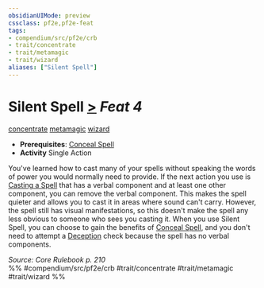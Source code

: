 ```yaml
---
obsidianUIMode: preview
cssclass: pf2e,pf2e-feat
tags:
- compendium/src/pf2e/crb
- trait/concentrate
- trait/metamagic
- trait/wizard
aliases: ["Silent Spell"]
---
```

# Silent Spell  [>](../../rules/core-rulebook/chapter-9-playing-the-game.md#Actions "Single Action") *Feat 4*  
[concentrate](../../rules/traits/concentrate.md)  [metamagic](../../rules/traits/metamagic.md)  [wizard](../../rules/traits/wizard.md)  

- **Prerequisites**: [Conceal Spell](conceal-spell.md)
- **Activity** Single Action

You've learned how to cast many of your spells without speaking the words of power you would normally need to provide. If the next action you use is [Casting a Spell](../../rules/actions/cast-a-spell.md) that has a verbal component and at least one other component, you can remove the verbal component. This makes the spell quieter and allows you to cast it in areas where sound can't carry. However, the spell still has visual manifestations, so this doesn't make the spell any less obvious to someone who sees you casting it. When you use Silent Spell, you can choose to gain the benefits of [Conceal Spell](conceal-spell.md), and you don't need to attempt a [Deception](../skills.md#Deception) check because the spell has no verbal components.

*Source: Core Rulebook p. 210*  
%% #compendium/src/pf2e/crb #trait/concentrate #trait/metamagic #trait/wizard %%
